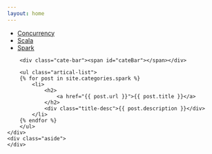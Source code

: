 ```yaml
---
layout: home
---
```


<div class="index-content spark">
    <div class="section">
        <ul class="artical-cate">
            <li><a href="/" style="text-align:left"><span>Concurrency</span></a></li>
            <li style="text-align:left"><a href="/scala"><span>Scala</span></a></li>
            <li class="on" style="text-align:left"><a href="/spark"><span>Spark</span></a></li>
        </ul>

        <div class="cate-bar"><span id="cateBar"></span></div>

        <ul class="artical-list">
        {% for post in site.categories.spark %}
            <li>
                <h2>
                    <a href="{{ post.url }}">{{ post.title }}</a>
                </h2>
                <div class="title-desc">{{ post.description }}</div>
            </li>
        {% endfor %}
        </ul>
    </div>
    <div class="aside">
    </div>
</div>

